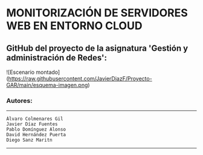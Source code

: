 # MONITORIZACIÓN DE SERVIDORES WEB EN ENTORNO CLOUD

## GitHub del proyecto de la asignatura 'Gestión y administración de Redes':

![Escenario montado]
(https://raw.githubusercontent.com/JavierDiazF/Proyecto-GAR/main/esquema-imagen.png)

### Autores:
---------------------------------------------
    Álvaro Colmenares Gil
    Javier Díaz Fuentes
    Pablo Domínguez Alonso
    David Hernández Puerta
    Diego Sanz Maritn
---------------------------------------------
